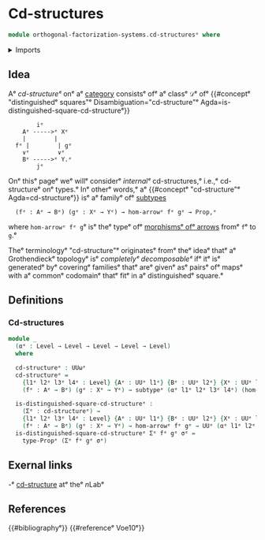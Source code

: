 # Cd-structures

```agda
module orthogonal-factorization-systems.cd-structuresᵉ where
```

<details><summary>Imports</summary>

```agda
open import foundation.morphisms-arrowsᵉ
open import foundation.propositionsᵉ
open import foundation.subtypesᵉ
open import foundation.universe-levelsᵉ
```

</details>

## Idea

Aᵉ _cd-structureᵉ_ onᵉ aᵉ [category](category-theory.categories.mdᵉ) consistsᵉ ofᵉ aᵉ
classᵉ `𝒟`ᵉ ofᵉ
{{#conceptᵉ "distinguishedᵉ squares"ᵉ Disambiguation="cd-structure"ᵉ Agda=is-distinguished-square-cd-structureᵉ}}

```text
        iᵉ
    Aᵉ ----->ᵉ Xᵉ
    |        |
  fᵉ |        | gᵉ
    ∨ᵉ        ∨ᵉ
    Bᵉ ----->ᵉ Y.ᵉ
        jᵉ
```

Onᵉ thisᵉ pageᵉ weᵉ willᵉ considerᵉ _internalᵉ_ cd-structures,ᵉ i.e.,ᵉ cd-structureᵉ onᵉ
types.ᵉ Inᵉ otherᵉ words,ᵉ aᵉ {{#conceptᵉ "cd-structure"ᵉ Agda=cd-structureᵉ}} isᵉ aᵉ
familyᵉ ofᵉ [subtypes](foundation-core.subtypes.mdᵉ)

```text
  (fᵉ : Aᵉ → Bᵉ) (gᵉ : Xᵉ → Yᵉ) → hom-arrowᵉ fᵉ gᵉ → Prop,ᵉ
```

where `hom-arrowᵉ fᵉ g`ᵉ isᵉ theᵉ typeᵉ ofᵉ
[morphismsᵉ ofᵉ arrows](foundation.morphisms-arrows.mdᵉ) fromᵉ `f`ᵉ to `g`.ᵉ

Theᵉ terminologyᵉ "cd-structure"ᵉ originatesᵉ fromᵉ theᵉ ideaᵉ thatᵉ aᵉ Grothendieckᵉ
topologyᵉ isᵉ _completelyᵉ decomposableᵉ_ ifᵉ itᵉ isᵉ generatedᵉ byᵉ coveringᵉ familiesᵉ
thatᵉ areᵉ givenᵉ asᵉ pairsᵉ ofᵉ mapsᵉ with aᵉ commonᵉ codomainᵉ thatᵉ fitᵉ in aᵉ
distinguishedᵉ square.ᵉ

## Definitions

### Cd-structures

```agda
module _
  (αᵉ : Level → Level → Level → Level → Level)
  where

  cd-structureᵉ : UUωᵉ
  cd-structureᵉ =
    {l1ᵉ l2ᵉ l3ᵉ l4ᵉ : Level} {Aᵉ : UUᵉ l1ᵉ} {Bᵉ : UUᵉ l2ᵉ} {Xᵉ : UUᵉ l3ᵉ} {Yᵉ : UUᵉ l4ᵉ} →
    (fᵉ : Aᵉ → Bᵉ) (gᵉ : Xᵉ → Yᵉ) → subtypeᵉ (αᵉ l1ᵉ l2ᵉ l3ᵉ l4ᵉ) (hom-arrowᵉ fᵉ gᵉ)

  is-distinguished-square-cd-structureᵉ :
    (Σᵉ : cd-structureᵉ) →
    {l1ᵉ l2ᵉ l3ᵉ l4ᵉ : Level} {Aᵉ : UUᵉ l1ᵉ} {Bᵉ : UUᵉ l2ᵉ} {Xᵉ : UUᵉ l3ᵉ} {Yᵉ : UUᵉ l4ᵉ} →
    (fᵉ : Aᵉ → Bᵉ) (gᵉ : Xᵉ → Yᵉ) → hom-arrowᵉ fᵉ gᵉ → UUᵉ (αᵉ l1ᵉ l2ᵉ l3ᵉ l4ᵉ)
  is-distinguished-square-cd-structureᵉ Σᵉ fᵉ gᵉ σᵉ =
    type-Propᵉ (Σᵉ fᵉ gᵉ σᵉ)
```

## Exernal links

-ᵉ [cd-structure](https://ncatlab.org/nlab/show/cd-structureᵉ) atᵉ theᵉ $n$Labᵉ

## References

{{#bibliographyᵉ}} {{#referenceᵉ Voe10ᵉ}}